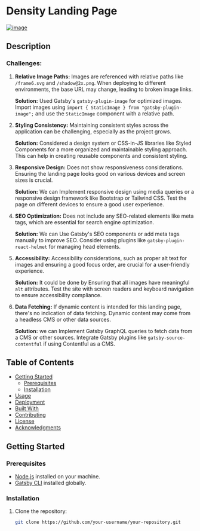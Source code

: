 # Density Landing Page

 [![image](https://github.com/Jagdish24-uc/density_Landing_page/assets/71270068/0a2e089b-3b5a-407c-b630-21ba763b1bca)
](https://merry-fairy-9e2799.netlify.app/)

## Description

### Challenges:

1. **Relative Image Paths:**
   Images are referenced with relative paths like `/frame6.svg` and `/shadow@2x.png`. When deploying to different environments, the base URL may change, leading to broken image links.

   **Solution:**
   Used Gatsby's `gatsby-plugin-image` for optimized images. Import images using `import { StaticImage } from "gatsby-plugin-image";` and use the `StaticImage` component with a relative path.

2. **Styling Consistency:**
   Maintaining consistent styles across the application can be challenging, especially as the project grows. 

   **Solution:**
   Considered  a design system or CSS-in-JS libraries like Styled Components for a more organized and maintainable styling approach. This can help in creating reusable components and consistent styling.

3. **Responsive Design:**
   Does not show responsiveness considerations. Ensuring the landing page looks good on various devices and screen sizes is crucial.

   **Solution:**
   We can Implement responsive design using media queries or a responsive design framework like Bootstrap or Tailwind CSS. Test the page on different devices to ensure a good user experience.

4. **SEO Optimization:**
   Does not include any SEO-related elements like meta tags, which are essential for search engine optimization.

   **Solution:**
  We can  Use Gatsby's SEO components or add meta tags manually to improve SEO. Consider using plugins like `gatsby-plugin-react-helmet` for managing head elements.

5. **Accessibility:**
   Accessibility considerations, such as proper alt text for images and ensuring a good focus order, are crucial for a user-friendly experience.

   **Solution:**
   It could be done by Ensuring that all images have meaningful `alt` attributes. Test the site with screen readers and keyboard navigation to ensure accessibility compliance.

6. **Data Fetching:**
   If dynamic content is intended for this landing page, there's no indication of data fetching. Dynamic content may come from a headless CMS or other data sources.

   **Solution:**
   we can Implement Gatsby GraphQL queries to fetch data from a CMS or other sources. Integrate Gatsby plugins like `gatsby-source-contentful` if using Contentful as a CMS.

## Table of Contents

- [Getting Started](#getting-started)
  - [Prerequisites](#prerequisites)
  - [Installation](#installation)
- [Usage](#usage)
- [Deployment](#deployment)
- [Built With](#built-with)
- [Contributing](#contributing)
- [License](#license)
- [Acknowledgments](#acknowledgments)

## Getting Started

### Prerequisites

- [Node.js](https://nodejs.org/) installed on your machine.
- [Gatsby CLI](https://www.gatsbyjs.com/docs/reference/gatsby-cli/) installed globally.

### Installation

1. Clone the repository:

   ```bash
   git clone https://github.com/your-username/your-repository.git

